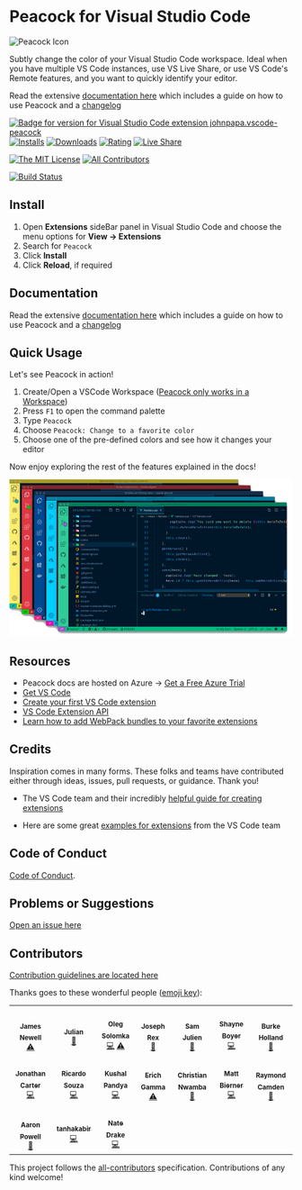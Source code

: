 # Peacock for Visual Studio Code

![Peacock Icon](https://raw.githubusercontent.com/johnpapa/vscode-peacock/main/resources/peacock-icon-small.png 'Peacock')

Subtly change the color of your Visual Studio Code workspace. Ideal when you have multiple VS Code instances, use VS Live Share, or use VS Code's Remote features, and you want to quickly identify your editor.

Read the extensive [documentation here](https://www.peacockcode.dev) which includes a guide on how to use Peacock and a [changelog](https://www.peacockcode.dev/changelog/)

[![Badge for version for Visual Studio Code extension johnpapa.vscode-peacock](https://vsmarketplacebadge.apphb.com/version/johnpapa.vscode-peacock.svg?color=2f99fa&style=?style=for-the-badge&logo=visual-studio-code)](https://marketplace.visualstudio.com/items?itemName=johnpapa.vscode-peacock&WT.mc_id=academic-0000-jopapa)
[![Installs](https://img.shields.io/visual-studio-marketplace/i/johnpapa.vscode-peacock?color=2f99fa&style=flat&logo=visual-studio-code)](https://marketplace.visualstudio.com/items?itemName=johnpapa.vscode-peacock&WT.mc_id=academic-0000-jopapa)
[![Downloads](https://img.shields.io/visual-studio-marketplace/d/johnpapa.vscode-peacock?color=2f99fa&style=flat&logo=visual-studio-code)](https://marketplace.visualstudio.com/items?itemName=johnpapa.vscode-peacock&WT.mc_id=academic-0000-jopapa)
[![Rating](https://img.shields.io/visual-studio-marketplace/r/johnpapa.vscode-peacock?color=2f99fa&style=flat&logo=visual-studio-code)](https://marketplace.visualstudio.com/items?itemName=johnpapa.vscode-peacock&WT.mc_id=academic-0000-jopapa)
[![Live Share](https://img.shields.io/badge/Live_Share-enabled-8F80CF.svg?color=2f99fa&style=flat&logo=visual-studio-code)](https://visualstudio.microsoft.com/services/live-share/?WT.mc_id=academic-0000-jopapa)

[![The MIT License](https://img.shields.io/badge/license-MIT-orange.svg?color=2f99fa&style=flat)](http://opensource.org/licenses/MIT)
[![All Contributors](https://img.shields.io/badge/all_contributors-15-blue.svg?style=flat)](#contributors)

[![Build Status](https://johnpapa.visualstudio.com/vscode-peacock/_apis/build/status/VS%20Code%20Peacock%20Extension?branchName=main)](https://johnpapa.visualstudio.com/vscode-peacock/_build/latest?definitionId=3&branchName=main&WT.mc_id=vscodepeacock-github-jopapa)

## Install

1. Open **Extensions** sideBar panel in Visual Studio Code and choose the menu options for **View → Extensions**
1. Search for `Peacock`
1. Click **Install**
1. Click **Reload**, if required

## Documentation

Read the extensive [documentation here](https://www.peacockcode.dev) which includes a guide on how to use Peacock and a [changelog](https://www.peacockcode.dev/changelog/)

## Quick Usage

Let's see Peacock in action!

1. Create/Open a VSCode Workspace ([Peacock only works in a Workspace](https://www.peacockcode.dev/guide/#peacock-commands-are-not-appearing))
1. Press `F1` to open the command palette
1. Type `Peacock`
1. Choose `Peacock: Change to a favorite color`
1. Choose one of the pre-defined colors and see how it changes your editor

Now enjoy exploring the rest of the features explained in the docs!

![Peacock Windows](https://raw.githubusercontent.com/johnpapa/vscode-peacock/main/resources/hero.png 'Peacock windows')

## Resources

- Peacock docs are hosted on Azure -> [Get a Free Azure Trial](https://azure.microsoft.com/free/?WT.mc_id=academic-0000-jopapa)
- [Get VS Code](https://code.visualstudio.com/?WT.mc_id=academic-0000-jopapa)
- [Create your first VS Code extension](https://code.visualstudio.com/api/get-started/your-first-extension?WT.mc_id=academic-0000-jopapa)
- [VS Code Extension API](https://code.visualstudio.com/api/references/vscode-api?WT.mc_id=academic-0000-jopapa)
- [Learn how to add WebPack bundles to your favorite extensions](https://code.visualstudio.com/updates/v1_32?WT.mc_id=academic-0000-jopapa#_bundling-extensions-with-webpack?wt.mc_id=peacock-github-jopapa)

## Credits

Inspiration comes in many forms. These folks and teams have contributed either through ideas, issues, pull requests, or guidance. Thank you!

- The VS Code team and their incredibly [helpful guide for creating extensions](https://code.visualstudio.com/api/get-started/your-first-extension?WT.mc_id=academic-0000-jopapa)

- Here are some great [examples for extensions](https://github.com/Microsoft/vscode-extension-samples) from the VS Code team

## Code of Conduct

[Code of Conduct](./CODE_OF_CONDUCT.md).

## Problems or Suggestions

[Open an issue here](https://github.com/johnpapa/vscode-peacock/issues)

## Contributors

[Contribution guidelines are located here](./CONTRIBUTING.md)

Thanks goes to these wonderful people ([emoji key](https://allcontributors.org/docs/en/emoji-key)):

<!-- ALL-CONTRIBUTORS-LIST:START - Do not remove or modify this section -->
<!-- prettier-ignore-start -->
<!-- markdownlint-disable -->
<table>
  <tr>
    <td align="center"><a href="https://github.com/musicfuel"><img src="https://avatars1.githubusercontent.com/u/1085791?v=4?s=100" width="100px;" alt=""/><br /><sub><b>James Newell</b></sub></a><br /><a href="https://github.com/johnpapa/vscode-peacock/commits?author=musicfuel" title="Tests">⚠️</a></td>
    <td align="center"><a href="https://juliangaramendy.dev"><img src="https://avatars1.githubusercontent.com/u/237818?v=4?s=100" width="100px;" alt=""/><br /><sub><b>Julian</b></sub></a><br /><a href="#ideas-JulianG" title="Ideas, Planning, & Feedback">🤔</a></td>
    <td align="center"><a href="https://twitter.com/legomushroom"><img src="https://avatars2.githubusercontent.com/u/1478800?v=4?s=100" width="100px;" alt=""/><br /><sub><b>Oleg Solomka</b></sub></a><br /><a href="https://github.com/johnpapa/vscode-peacock/commits?author=legomushroom" title="Code">💻</a> <a href="https://github.com/johnpapa/vscode-peacock/commits?author=legomushroom" title="Tests">⚠️</a></td>
    <td align="center"><a href="https://josephrex.me"><img src="https://avatars3.githubusercontent.com/u/5395567?v=4?s=100" width="100px;" alt=""/><br /><sub><b>Joseph Rex</b></sub></a><br /><a href="#design-josephrexme" title="Design">🎨</a></td>
    <td align="center"><a href="http://www.samjulien.com"><img src="https://avatars1.githubusercontent.com/u/7738189?v=4?s=100" width="100px;" alt=""/><br /><sub><b>Sam Julien</b></sub></a><br /><a href="#ideas-samjulien" title="Ideas, Planning, & Feedback">🤔</a></td>
    <td align="center"><a href="http://www.tattoocoder.com"><img src="https://avatars1.githubusercontent.com/u/7681382?v=4?s=100" width="100px;" alt=""/><br /><sub><b>Shayne Boyer</b></sub></a><br /><a href="https://github.com/johnpapa/vscode-peacock/commits?author=spboyer" title="Code">💻</a></td>
    <td align="center"><a href="http://a.shinynew.me"><img src="https://avatars1.githubusercontent.com/u/686963?v=4?s=100" width="100px;" alt=""/><br /><sub><b>Burke Holland</b></sub></a><br /><a href="#ideas-burkeholland" title="Ideas, Planning, & Feedback">🤔</a></td>
  </tr>
  <tr>
    <td align="center"><a href="http://www.lostintangent.com"><img src="https://avatars3.githubusercontent.com/u/116461?v=4?s=100" width="100px;" alt=""/><br /><sub><b>Jonathan Carter</b></sub></a><br /><a href="https://github.com/johnpapa/vscode-peacock/commits?author=lostintangent" title="Code">💻</a></td>
    <td align="center"><a href="https://github.com/souzara"><img src="https://avatars2.githubusercontent.com/u/11986361?v=4?s=100" width="100px;" alt=""/><br /><sub><b>Ricardo Souza</b></sub></a><br /><a href="https://github.com/johnpapa/vscode-peacock/commits?author=souzara" title="Code">💻</a></td>
    <td align="center"><a href="https://doublslash.com"><img src="https://avatars1.githubusercontent.com/u/1748044?v=4?s=100" width="100px;" alt=""/><br /><sub><b>Kushal Pandya</b></sub></a><br /><a href="https://github.com/johnpapa/vscode-peacock/commits?author=kushalpandya" title="Code">💻</a></td>
    <td align="center"><a href="https://github.com/egamma"><img src="https://avatars1.githubusercontent.com/u/172399?v=4?s=100" width="100px;" alt=""/><br /><sub><b>Erich Gamma</b></sub></a><br /><a href="https://github.com/johnpapa/vscode-peacock/commits?author=egamma" title="Tests">⚠️</a></td>
    <td align="center"><a href="https://github.com/christiannwamba"><img src="https://avatars2.githubusercontent.com/u/8108337?v=4?s=100" width="100px;" alt=""/><br /><sub><b>Christian Nwamba</b></sub></a><br /><a href="#ideas-christiannwamba" title="Ideas, Planning, & Feedback">🤔</a></td>
    <td align="center"><a href="http://mattbierner.com"><img src="https://avatars2.githubusercontent.com/u/12821956?v=4?s=100" width="100px;" alt=""/><br /><sub><b>Matt Bierner</b></sub></a><br /><a href="https://github.com/johnpapa/vscode-peacock/commits?author=mjbvz" title="Code">💻</a></td>
    <td align="center"><a href="https://www.raymondcamden.com"><img src="https://avatars3.githubusercontent.com/u/393660?v=4?s=100" width="100px;" alt=""/><br /><sub><b>Raymond Camden</b></sub></a><br /><a href="#ideas-cfjedimaster" title="Ideas, Planning, & Feedback">🤔</a></td>
  </tr>
  <tr>
    <td align="center"><a href="http://www.aaron-powell.com"><img src="https://avatars0.githubusercontent.com/u/434140?v=4?s=100" width="100px;" alt=""/><br /><sub><b>Aaron Powell</b></sub></a><br /><a href="#ideas-aaronpowell" title="Ideas, Planning, & Feedback">🤔</a></td>
    <td align="center"><a href="https://github.com/tanhakabir"><img src="https://avatars.githubusercontent.com/u/12758612?v=4?s=100" width="100px;" alt=""/><br /><sub><b>tanhakabir</b></sub></a><br /><a href="https://github.com/johnpapa/vscode-peacock/commits?author=tanhakabir" title="Code">💻</a></td>
    <td align="center"><a href="https://github.com/ndrake"><img src="https://avatars.githubusercontent.com/u/73789?v=4?s=100" width="100px;" alt=""/><br /><sub><b>Nate Drake</b></sub></a><br /><a href="https://github.com/johnpapa/vscode-peacock/commits?author=ndrake" title="Code">💻</a></td>
  </tr>
</table>

<!-- markdownlint-restore -->
<!-- prettier-ignore-end -->

<!-- ALL-CONTRIBUTORS-LIST:END -->

This project follows the [all-contributors](https://github.com/all-contributors/all-contributors) specification. Contributions of any kind welcome!
